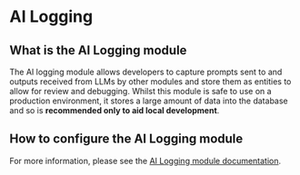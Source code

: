 # AI Logging
## What is the AI Logging module
The AI logging module allows developers to capture prompts sent to and outputs
received from LLMs by other modules and store them as entities to allow for
review and debugging. Whilst this module is safe to use on a production
environment, it stores a large amount of data into the database and so is
**recommended only to aid local development**.

## How to configure the AI Logging module
For more information, please see the [AI Logging module documentation](https://project.pages.drupalcode.org/ai/modules/ai_logging/index.md).
